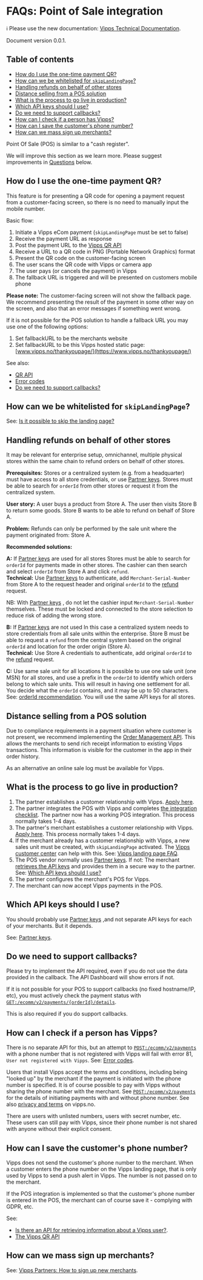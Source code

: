 <!-- START_METADATA
---
title: POS integrations
sidebar_position: 30
pagination_next: null
pagination_prev: null
---
END_METADATA -->

# FAQs: Point of Sale integration

<!-- START_COMMENT -->

ℹ️ Please use the new documentation:
[Vipps Technical Documentation](https://vippsas.github.io/vipps-developer-docs/).

<!-- END_COMMENT -->

Document version 0.0.1.

<!-- START_TOC -->

## Table of contents

* [How do I use the one-time payment QR?](#how-do-i-use-the-one-time-payment-qr)
* [How can we be whitelisted for `skipLandingPage`?](#how-can-we-be-whitelisted-for-skiplandingpage)
* [Handling refunds on behalf of other stores](#handling-refunds-on-behalf-of-other-stores)
* [Distance selling from a POS solution](#distance-selling-from-a-pos-solution)
* [What is the process to go live in production?](#what-is-the-process-to-go-live-in-production)
* [Which API keys should I use?](#which-api-keys-should-i-use)
* [Do we need to support callbacks?](#do-we-need-to-support-callbacks)
* [How can I check if a person has Vipps?](#how-can-i-check-if-a-person-has-vipps)
* [How can I save the customer's phone number?](#how-can-i-save-the-customers-phone-number)
* [How can we mass sign up merchants?](#how-can-we-mass-sign-up-merchants)

<!-- END_TOC -->

Point Of Sale (POS) is similar to a "cash register".

We will improve this section as we learn more. Please suggest improvements
in [Questions](#questions) below.

## How do I use the one-time payment QR?

This feature is for presenting a QR code for opening a payment request from a
customer-facing screen, so there is no need to manually input the mobile number.

Basic flow:

1. Initiate a Vipps eCom payment (`skipLandingPage` must be set to false)
2. Receive the payment URL as response
3. Post the payment URL to the
   [Vipps QR API](https://vippsas.github.io/vipps-developer-docs/docs/APIs/qr-api/)
4. Receive a URL to a QR code in PNG (Portable Network Graphics) format
5. Present the QR code on the customer-facing screen
6. The user scans the QR code with Vipps or camera app
7. The user pays (or cancels the payment) in Vipps
8. The fallback URL is triggered and will be presented on customers mobile phone

**Please note:**
The customer-facing screen will not show the fallback page. We recommend
presenting the result of the payment in some other way on the screen, and
also that an error messages if something went wrong.

If it is not possible for the POS solution to handle a fallback URL you may use one of the following options:

1. Set fallbackURL to be the merchants website
2. Set fallbackURL to be this Vipps hosted static page: [www.vipps.no/thankyoupage/](https://www.vipps.no/thankyoupage/)

See also:

* [QR API](https://vippsas.github.io/vipps-developer-docs/docs/APIs/qr-api/)
* [Error codes](https://vippsas.github.io/vipps-developer-docs/docs/APIs/ecom-api/vipps-ecom-api#error-codes)
* [Do we need to support callbacks?](#do-we-need-to-support-callbacks)

## How can we be whitelisted for `skipLandingPage`?

See: [Is it possible to skip the landing page?](vipps-landing-page-faq.md#is-it-possible-to-skip-the-landing-page)

## Handling refunds on behalf of other stores

It may be relevant for enterprise setup, omnichannel, multiple physical stores within the same chain to refund orders on behalf of other stores.

**Prerequisites:**
Stores or a centralized system (e.g. from a headquarter) must have access to all store credentials, or use
[Partner keys](https://vippsas.github.io/vipps-developer-docs/docs/vipps-partner/partner-keys).
Stores must be able to search for `orderId` from other stores or request it from the centralized system.

**User story:** A user buys a product from Store A.
The user then visits Store B to return some goods. Store B wants to be able to refund on behalf of Store A.

**Problem:** Refunds can only be performed by the sale unit where the payment originated from: Store A.

**Recommended solutions:**

**A:** If
[Partner keys](https://vippsas.github.io/vipps-developer-docs/docs/vipps-partner/partner-keys)
are used for all stores
Stores must be able to search for `orderId` for payments made in other stores. The cashier can then search and select `orderId` from Store A and click `refund`.  
**Technical:** Use
[Partner keys](https://vippsas.github.io/vipps-developer-docs/docs/vipps-partner/partner-keys)
to authenticate, add `Merchant-Serial-Number` from Store A to the request header and original `orderId` to the [refund](https://vippsas.github.io/vipps-ecom-api/#/Vipps%20eCom%20API/refundPaymentUsingPOST) request.

NB: With
[Partner keys](https://vippsas.github.io/vipps-developer-docs/docs/vipps-partner/partner-keys)
, do not let the cashier input `Merchant-Serial-Number` themselves. These must be locked and connected to the store selection to reduce risk of adding the wrong store.

**B:** If
[Partner keys](https://vippsas.github.io/vipps-developer-docs/docs/vipps-partner/partner-keys)
are not used
In this case a centralized system needs to store credentials from all sale units within the enterprise.
Store B must be able to request a `refund` from the central system based on the original `orderId` and location for the order origin (Store A).  
**Technical:** Use Store A credentials to authenticate, add original `orderId` to the [refund](https://vippsas.github.io/vipps-ecom-api/#/Vipps%20eCom%20API/refundPaymentUsingPOST) request.

**C:** Use same sale unit for all locations
It is possible to use one sale unit (one MSN) for all stores, and use a prefix in the `orderId` to identify which orders belong to which sale units.
This will result in having one settlement for all. You decide what the `orderId` contains, and it may be up to 50 characters.
See: [orderId recommendation](../common-topics/orderid.md).
You will use the same API keys for all stores.

## Distance selling from a POS solution

Due to compliance requirements in a payment situation where customer is not present, we recommend implementing the
[Order Management API](https://vippsas.github.io/vipps-developer-docs/docs/APIs/order-management-api/vipps-order-management-api).
This allows the merchants to send rich receipt information to existing Vipps transactions.
This information is visible for the customer in the app in their order history.

As an alternative an online sale log must be available for Vipps.

## What is the process to go live in production?

1. The partner establishes a customer relationship with Vipps.
   [Apply here](https://www.vipps.no/produkter-og-tjenester/bedrift/ta-betalt-i-butikk/vipps-i-kassa/).
2. The partner integrates the POS with Vipps and completes
   [the integration checklist](https://vippsas.github.io/vipps-developer-docs/docs/APIs/ecom-api/vipps-ecom-api-checklist).
   The partner now has a working POS integration.
   This process normally takes 1-4 days.
3. The partner's merchant establishes a customer relationship with Vipps.
   [Apply here](https://www.vipps.no/produkter-og-tjenester/bedrift/ta-betalt-i-butikk/vipps-i-kassa/).
   This process normally takes 1-4 days.
4. If the merchant already has a customer relationship with Vipps, a new sales
   unit must be created, with `skipLandingPage` activated.
   The
   [Vipps customer center](https://vipps.no/hjelp/vipps/)
   can help with this.
   See: [Vipps landing page FAQ](vipps-landing-page-faq.md#is-it-possible-to-skip-the-landing-page).
5. The POS vendor normally uses
   [Partner keys](https://vippsas.github.io/vipps-developer-docs/docs/vipps-partner/partner-keys).
   If not: The merchant
   [retrieves the API keys](../common-topics/api-keys.md#getting-the-api-keys)
   and provides them in a secure way to the partner.
   See: [Which API keys should I use?](#which-api-keys-should-i-use)
6. The partner configures the merchant's POS for Vipps.
7. The merchant can now accept Vipps payments in the POS.

## Which API keys should I use?

You should probably use
[Partner keys](https://vippsas.github.io/vipps-developer-docs/docs/vipps-partner/partner-keys)
,and not separate API keys for each of
your merchants. But it depends.

See: [Partner keys](https://vippsas.github.io/vipps-developer-docs/docs/vipps-partner/partner-keys).

## Do we need to support callbacks?

Please try to implement the API required, even if you do not use the data
provided in the callback. The API Dashboard will show errors if not.

If it is not possible for your POS to support callbacks (no fixed hostname/IP, etc),
you must actively check the payment status with
[``GET:/ecomm/v2/payments/{orderId}/details``](https://vippsas.github.io/vipps-developer-docs/docs/APIs/ecom-api/vipps-ecom-api#get-payment-details).

This is also required if you do support callbacks.

## How can I check if a person has Vipps?

There is no separate API for this, but an attempt to
[`POST:/ecomm/v2/payments`](https://vippsas.github.io/vipps-developer-docs/api/ecom#tag/Vipps-eCom-API/operation/initiatePaymentV3UsingPOST)
with a phone number that is not registered with Vipps will fail with error 81,
`User not registered with Vipps`.
See: [Error codes](https://vippsas.github.io/vipps-developer-docs/docs/APIs/ecom-api/vipps-ecom-api#error-codes).

Users that install Vipps accept the terms and conditions, including being
"looked up" by the merchant if the payment is initiated with the phone number
is specified.  It is of course possible to pay with Vipps without sharing the
phone number with the merchant.
See
[`POST:/ecomm/v2/payments`](https://vippsas.github.io/vipps-developer-docs/api/ecom#tag/Vipps-eCom-API/operation/initiatePaymentV3UsingPOST)
for the details of initiating payments with and without phone number.
See also
[privacy and terms](https://vipps.no/vilkar/)
on vipps.no.

There are users with unlisted numbers, users with secret number, etc.
These users can still pay with Vipps, since their phone number is
not shared with anyone without their explicit consent.

## How can I save the customer's phone number?

Vipps does not send the customer's phone number to the merchant. When a customer
enters the phone number on the Vipps landing page, that is only used by Vipps
to send a push alert in Vipps. The number is not passed on to the merchant.

If the POS integration is implemented so that the customer's phone number
is entered in the POS, the merchant can of course save it -
complying with GDPR, etc.

See:

* [Is there an API for retrieving information about a Vipps user?](users-and-payments-faq.md#is-there-an-api-for-retrieving-information-about-a-vipps-user).
* [The Vipps QR API](https://vippsas.github.io/vipps-developer-docs/docs/APIs/qr-api/)

## How can we mass sign up merchants?

See: [Vipps Partners: How to sign up new merchants](https://vippsas.github.io/vipps-developer-docs/docs/vipps-partner/#how-to-sign-up-new-merchants).
